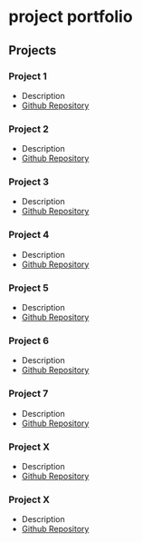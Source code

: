 # project portfolio

## Projects
### Project 1
- Description
- [Github Repository](https://github.com/UC-Berkeley-I-School/Project2_Abdi_Nie_Kobuke.git)

### Project 2
- Description
- [Github Repository](https://github.com/mids-w203/lab-2-cotter_komorowski_pak_nie.git)

### Project 3
- Description
- [Github Repository](https://github.com/UC-Berkeley-I-School/mids-207-final-project-summer23-Tung-Ganti-Nie-Nguyen-Stallone.git)

### Project 4
- Description
- [Github Repository](https://github.com/UCB-W255/fall23-leslielleslles.git)

### Project 5
- Description
- [Github Repository](https://github.com/leslielleslles/266-project-2023fall-Tung-Nie.git)

### Project 6
- Description
- [Github Repository]([https://github.com/mids-w203/lab-2-cotter_komorowski_pak_nie.git](https://github.com/SeanSenev/Capstone.git))

### Project 7
- Description
- [Github Repository](https://github.com/leslielleslles/PoseAI.git)

### Project X
- Description
- [Github Repository](https://github.com/mids-w203/lab-2-cotter_komorowski_pak_nie.git)

### Project X
- Description
- [Github Repository](https://github.com/mids-w203/lab-2-cotter_komorowski_pak_nie.git)
